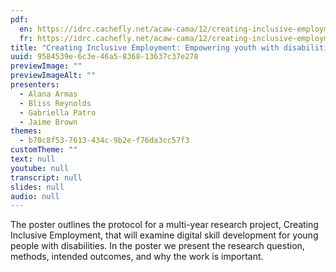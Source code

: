 ```yaml
---
pdf:
  en: https://idrc.cachefly.net/acaw-cama/12/creating-inclusive-employment-empowering-youth-with-disabilities-through-inclusive-accessible-digital-skill-development-text-en.pdf
  fr: https://idrc.cachefly.net/acaw-cama/12/creating-inclusive-employment-empowering-youth-with-disabilities-through-inclusive-accessible-digital-skill-development-text-fr.pdf
title: "Creating Inclusive Employment: Empowering youth with disabilities through inclusive accessible digital skill development"
uuid: 9584539e-6c3e-46a5-8368-13637c37e278
previewImage: ""
previewImageAlt: ""
presenters:
  - Alana Armas
  - Bliss Reynolds
  - Gabriella Patro
  - Jaime Brown
themes:
  - b70c8f53-7613-434c-9b2e-f76da3cc57f3
customTheme: ""
text: null
youtube: null
transcript: null
slides: null
audio: null
---
```

The poster outlines the protocol for a multi-year research project, Creating Inclusive Employment, that will examine digital skill development for young people with disabilities. In the poster we present the research question, methods, intended outcomes, and why the work is important.
